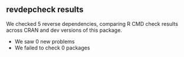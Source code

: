 ## revdepcheck results

We checked 5 reverse dependencies, comparing R CMD check results across CRAN and dev versions of this package.

 * We saw 0 new problems
 * We failed to check 0 packages

